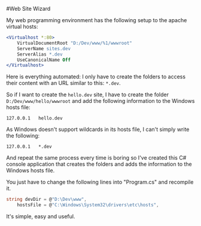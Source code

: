 #Web Site Wizard

My web programming environment has the following setup to the apache virtual hosts:

```Apache
<Virtualhost *:80>
    VirtualDocumentRoot "D:/Dev/www/%1/wwwroot"
    ServerName sites.dev
    ServerAlias *.dev
    UseCanonicalName Off
</Virtualhost>
```

Here is everything automated: I only have to create the folders to access their content with an URL similar to this: ```*.dev```.

So if I want to create the ```hello.dev``` site, I have to create the folder ```D:/Dev/www/hello/wwwroot``` and add the following information to the Windows hosts file:

```
127.0.0.1   hello.dev
```

As Windows doesn't support wildcards in its hosts file, I can't simply write the following:

```
127.0.0.1   *.dev
```

And repeat the same process every time is boring so I've created this C# console application that creates the folders and adds the information to the Windows hosts file.

You just have to change the following lines into "Program.cs" and recompile it.

```c#
string devDir = @"D:\Dev\www",
    hostsFile = @"C:\Windows\System32\drivers\etc\hosts",
```

It's simple, easy and useful.
